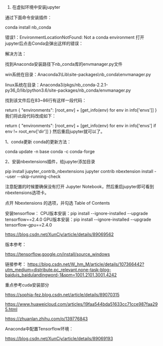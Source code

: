 1. 在虚拟环境中安装jupyter

通过下面命令安装插件：

conda install nb_conda

错误1：EnvironmentLocationNotFound: Not a conda environment
打开jupyter后点击Conda会弹出这样的错误：


解决方法：

找到Anaconda安装路径下nb_conda库的envmanager.py文件

win系统在目录：Anaconda3\Lib\site-packages\nb_conda\envmanager.py

linux系统在目录：Anaconda3/pkgs/nb_conda-2.2.1-py36_0/lib/python3.6/site-packages/nb_conda/envmanager.py

找到该文件后在83~86行有这样一段代码：

return {
            "environments": [root_env] + [get_info(env)
                                          for env in info['envs']]
        }
我们将此段代码改成如下：

return {
            "environments": [root_env] + [get_info(env) for env in info['envs'] if env != root_env['dir']]
        }
然后重启jupyter就可以了。


1、conda更新
conda的更新方法：

conda update -n base conda -c conda-forge


2、安装nbextensions插件，给jupyter添加目录

pip install jupyter_contrib_nbextensions
jupyter contrib nbextension install --user --skip-running-check

注意配置的时候要确保没有打开 Jupyter Notebook，然后重启jupyter即可看到nbextensions选项卡。


点开 Nbextensions 的选项，并勾选 Table of Contents


安装tensorflow：
CPU版本安装：pip install --ignore-installed --upgrade tensorflow==2.4.0
GPU版本安装：pip install --ignore-installed --upgrade tensorflow-gpu==2.4.0

https://blog.csdn.net/XunCiy/article/details/89069562

版本参考：

https://tensorflow.google.cn/install/source_windows


链接参考：
https://blog.csdn.net/W_hm_M/article/details/107366442?utm_medium=distribute.pc_relevant.none-task-blog-baidujs_baidulandingword-1&spm=1001.2101.3001.4242

重点参考cuda安装部分

https://sophia-fez.blog.csdn.net/article/details/89070315

https://www.huaweicloud.com/articles/19faa544bda51633cc71cce987faa295.html

https://zhuanlan.zhihu.com/p/139776843

Anaconda中配置Tensorflow环境：

https://blog.csdn.net/XunCiy/article/details/89069193
